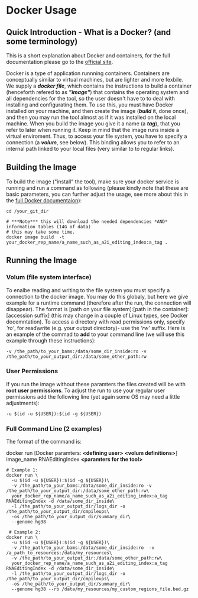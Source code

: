 # Docker Usage

## Quick Introduction - What is a Docker? (and some terminology)
This is a short explanation about Docker and containers, for the full documentation please go to the [official site](https://docs.docker.com/).

Docker is a type of application runnning containers. Containers are conceptually similar to virtual machines, 
but are lighter and more fexbile.
We supply a __*docker file*__, which contains the instructions to build a container (henceforth refered to as __*"image"*__) that contains
the operating system and all dependencies for the tool, so the user doesn't have to to deal with installing and configurating them.
To use this, you must have Docker installed on your machine, and then create the image (__*build*__ it, done once), and then you may run the tool almost as if it was installed on the local machine. When you build the image you give it a name (a __*tag*__), that you refer to later when running it. 
Keep in mind that the image runs inside a virtual enviroment. Thus, to access your file system, you have to specify a 
connection (a __*volum*__, see below). This binding allows you to refer to an internal path linked to your local files (very similar
to to regular links).

## Building the Image
To build the image ("install" the tool), make sure your docker service is running and run a command as following (please kindly note
that these are basic parameters, you can further adjust the usage, see more about this in the [full Docker documentaion](https://docs.docker.com/)):
```
cd /your_git_dir

# ***Note*** this will download the needed dependencies *AND* information tables (14G of data)
# this may take some time.
docker image build  -t your_docker_rep_name/a_name_such_as_a2i_editing_index:a_tag .
```

## Running the Image

### Volum (file system interface)
To enalbe reading and writing to the file system you must specify a connection to the docker image.
You may do this globaly, but here we give example for a runtime command (therefore after the run, the connection will disappear).
The format is [path on your file system]:[path in the container]:[accession suffix] (this may change in a couple of Linux types, see Docker docemntation).
To access a directory with read permissions only, specify *'ro'*, for read\write (e.g. your output directory)- use the *'rw'* suffix.
Here is an example of the commad to __add__ to your command line (we will use this example through these instructions):
```
-v /the_path/to_your_bams:/data/some_dir_inside:ro -v /the_path/to_your_output_dir:/data/some_other_path:rw
```

### User Permissions
If you run the image without these paramters the files created will be with **root user permissions**.
To adjust the run to use your regular user permissions add the following line (yet again some OS may need a little adjustments):
```
-u $(id -u ${USER}):$(id -g ${USER})
```

### Full Command Line (2 examples)
The format of the command is:

docker run [Docker paramters: __\<defining user\>__ __\<volum definitions\>__] image_name RNAEditingIndex __\<paramters for the tool\>__
```
# Example 1:
docker run \
  -u $(id -u ${USER}):$(id -g ${USER})\
  -v /the_path/to_your_bams:/data/some_dir_inside:ro -v /the_path/to_your_output_dir:/data/some_other_path:rw\
  your_docker_rep_name/a_name_such_as_a2i_editing_index:a_tag RNAEditingIndex -d /data/some_dir_inside\
  -l /the_path/to_your_output_dir/logs_dir -o /the_path/to_your_output_dir/cmpileups\
  -os /the_path/to_your_output_dir/summary_dir\
  --genome hg38
  
 # Example 2:
docker run \
  -u $(id -u ${USER}):$(id -g ${USER})\
  -v /the_path/to_your_bams:/data/some_dir_inside:ro  -v /a_path_to_resources:/data/my_resources\
  -v /the_path/to_your_output_dir:/data/some_other_path:rw\
  your_docker_rep_name/a_name_such_as_a2i_editing_index:a_tag RNAEditingIndex -d /data/some_dir_inside\
  -l /the_path/to_your_output_dir/logs_dir -o /the_path/to_your_output_dir/cmpileups\
  -os /the_path/to_your_output_dir/summary_dir\
  --genome hg38 --rb /data/my_resources/my_custom_regions_file.bed.gz 
```
